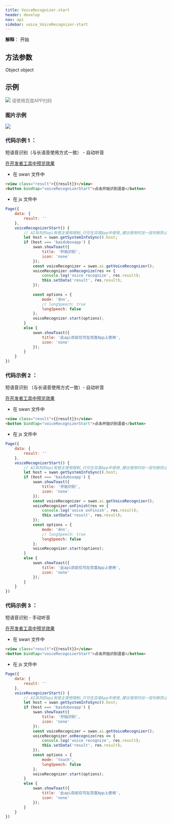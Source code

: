 ```yaml
---
title: VoiceRecognizer.start
header: develop
nav: api
sidebar: voice_VoiceRecognizer-start
---
```


**解释**：  开始

 
## 方法参数

Object object

## 示例

 

<div class='scan-code-container'>
    <img src="https://b.bdstatic.com/miniapp/assets/images/doc_demo/fragment_VoiceRecognizerStart.png" class="demo-qrcode-image" />
    <font color=#777 12px>请使用百度APP扫码</font>
</div>

### 图片示例 

<div class="m-doc-custom-examples">
    <div class="m-doc-custom-examples-correct">
        <img src="https://b.bdstatic.com/miniapp/images/VoiceRecognizerStart.gif">
    </div>
    <div class="m-doc-custom-examples-correct">
        <img src=" ">
    </div>
    <div class="m-doc-custom-examples-correct">
        <img src=" ">
    </div>     
</div>

### 代码示例 1 ：

短语音识别（与长语音使用方式一致） - 自动听音 

<a href="swanide://fragment/cf22801f51f507488f841c69bd723bb81581343288048" title="在开发者工具中预览效果" target="_self">在开发者工具中预览效果</a>

* 在 swan 文件中

```html
<view class="result">{{result}}</view>
<button bindtap="voiceRecognizerStart">点击开始识别语音</button>
```
* 在 js 文件中

```js
Page({
    data: {
        result: ''
    },
    voiceRecognizerStart() {
        // AI系列的api有宿主使用限制,只可在百度App中使用,建议使用时加一层判断防止代码报未知错误
        let host = swan.getSystemInfoSync().host;
        if (host === 'baiduboxapp') {
            swan.showToast({
                title: '开始识别',
                icon: 'none'
            });
            const voiceRecognizer = swan.ai.getVoiceRecognizer();
            voiceRecognizer.onRecognize(res => {
                console.log('voice recognize', res.result);
                this.setData('result', res.result);
            });
            
            const options = {
                mode: 'dnn',
                // longSpeech: true
                longSpeech: false
            };
            voiceRecognizer.start(options);
        }
        else {
            swan.showToast({
                title: '此api目前仅可在百度App上使用',
                icon: 'none'
            });
        }
    }
})
```

### 代码示例 2 ：

短语音识别 （与长语音使用方式一致）- 自动听音 


<a href="swanide://fragment/e235ecbaa6bb8a609ace00674328319c1581343370002" title="在开发者工具中预览效果" target="_self">在开发者工具中预览效果</a>

* 在 swan 文件中

```html
<view class="result">{{result}}</view>
<button bindtap="voiceRecognizerStart">点击开始识别语音</button>
```
* 在 js 文件中

```js
Page({
    data: {
        result: ''
    },
    voiceRecognizerStart() {
        // AI系列的api有宿主使用限制,只可在百度App中使用,建议使用时加一层判断防止代码报未知错误
        let host = swan.getSystemInfoSync().host;
        if (host === 'baiduboxapp') {
            swan.showToast({
                title: '开始识别',
                icon: 'none'
            });
            const voiceRecognizer = swan.ai.getVoiceRecognizer();
            voiceRecognizer.onFinish(res => {
                console.log('voice onFinish', res.result);
                this.setData('result', res.result);
            });
            const options = {
                mode: 'dnn',
                // longSpeech: true
                longSpeech: false
            };
            voiceRecognizer.start(options);
        }
        else {
            swan.showToast({
                title: '此api目前仅可在百度App上使用',
                icon: 'none'
            });
        }
    }
})
```

### 代码示例 3 ：

短语音识别 - 手动听音 


<a href="swanide://fragment/aa65d723211d73439bb7316f8bc607e21581343434551" title="在开发者工具中预览效果" target="_self">在开发者工具中预览效果</a>
* 在 swan 文件中

```html
<view class="result">{{result}}</view>
<button bindtap="voiceRecognizerStart">点击开始识别语音</button>
```
* 在 js 文件中

```js
Page({
    data: {
        result: ''
    },
    voiceRecognizerStart() {
        // AI系列的api有宿主使用限制,只可在百度App中使用,建议使用时加一层判断防止代码报未知错误
        let host = swan.getSystemInfoSync().host;
        if (host === 'baiduboxapp') {
            swan.showToast({
                title: '开始识别',
                icon: 'none'
            });
            const voiceRecognizer = swan.ai.getVoiceRecognizer();
            voiceRecognizer.onRecognize(res => {
                console.log('voice recognize', res.result);
                this.setData('result', res.result);
            });
            const options = {
                mode: 'touch',
                longSpeech: false
            };
            voiceRecognizer.start(options);
        }
        else {
            swan.showToast({
                title: '此api目前仅可在百度App上使用',
                icon: 'none'
            });
        }
    }
})
```